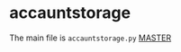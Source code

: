 # accauntstorage
The main file is `accauntstorage.py`
[MASTER](https://github.com/69-by-wer310/accauntstorage/tree/master)

